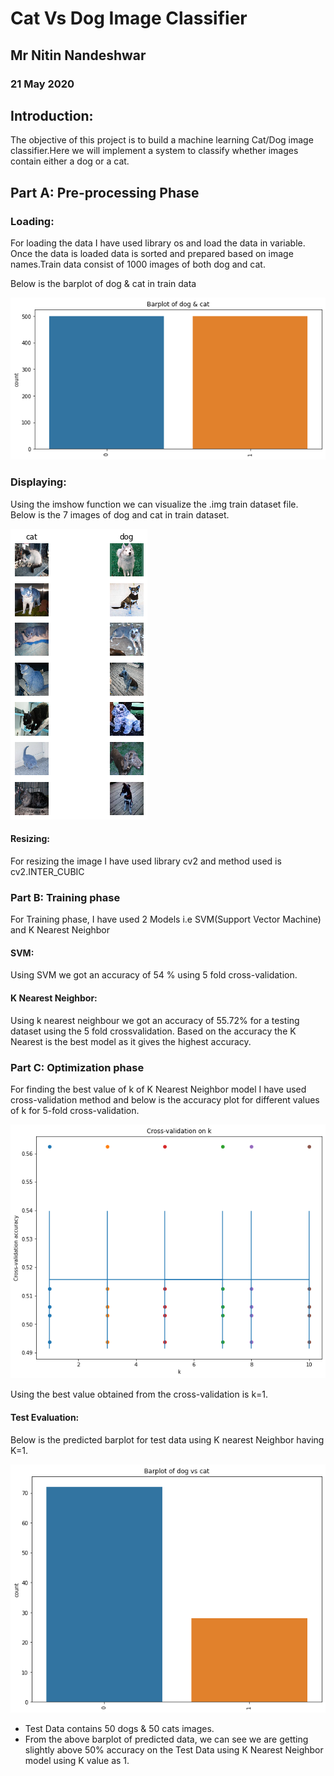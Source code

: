 # Cat Vs Dog Image Classifier

## Mr Nitin Nandeshwar
### 21 May 2020

## Introduction:

The objective of this project is to build a machine learning Cat/Dog image classifier.Here we will implement a system to classify whether images contain either a dog or a cat.

## Part A: Pre-processing Phase
### Loading:
For loading the data I have used library os and load the data in variable. Once the data is loaded data is sorted and prepared based on image names.Train data consist of 1000 images of both dog and cat.

Below is the barplot of dog & cat in train data

![Figure 1](Images/1.png)

### Displaying:
Using the imshow function we can visualize the .img train dataset file. Below is the 7 images of dog and cat in train dataset.

![Figure 2](Images/2.png)

#### Resizing:
For resizing the image I have used library cv2 and method used is cv2.INTER_CUBIC
### Part B: Training phase
For Training phase, I have used 2 Models i.e SVM(Support Vector Machine) and K Nearest Neighbor
#### SVM:
Using SVM we got an accuracy of 54 % using 5 fold cross-validation.
#### K Nearest Neighbor:
Using k nearest neighbour we got an accuracy of 55.72% for a testing dataset using the 5 fold crossvalidation.
Based on the accuracy the K Nearest is the best model as it gives the highest accuracy.

### Part C: Optimization phase
For finding the best value of k of K Nearest Neighbor model I have used cross-validation method and below is the accuracy plot for different values of k for 5-fold cross-validation.

![Figure 3](Images/3.png)

Using the best value obtained from the cross-validation is k=1.

#### Test Evaluation:
Below is the predicted barplot for test data using K nearest Neighbor having K=1.

![Figure 4](Images/4.png)

* Test Data contains 50 dogs & 50 cats images.
* From the above barplot of predicted data, we can see we are getting slightly above 50% accuracy on the Test Data using K Nearest Neighbor model using K value as 1.